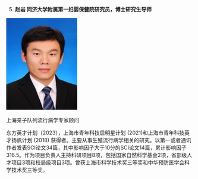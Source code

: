 5. **赵岩 同济大学附属第一妇婴保健院研究员，博士研究生导师**

<img src="image/5.jpg" style="zoom:67%;" />

上海亲子队列流行病学专家顾问

东方英才计划（2023），上海市青年科技启明星计划 (2021)和上海市青年科技英才扬帆计划 (2018) 获得者。主要从事生殖流行病学相关的研究。以第一或者通讯作者发表SCI论文34篇，其中影响因子大于10分的SCI论文14篇，累计影响因子316.5。作为项目负责人主持科研项目8项，包括国家自然科学基金2项，省部级人才项目3项和校局级项目3项。曾获上海市科学技术奖三等奖和中华预防医学会科学技术奖三等奖。